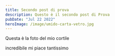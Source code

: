 ```yaml
---
title: Secondo post di prova
description: Questo è il secondo post di Prova
pubDate: "Jul 22 2022"
heroImage: /image/umido-carta-vetro.jpg
---
```

Q﻿uesta è la foto del mio cortile



i﻿ncredibile mi piace tantissimo